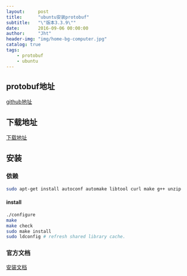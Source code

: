 ```yaml
---
layout:     post
title:      "ubuntu安装protobuf"
subtitle:   "\"版本3.3.9\""
date:       2016-09-06 00:00:00
author:     "Jht"
header-img: "img/home-bg-computer.jpg"
catalog: true
tags:
    - protobuf
    - ubuntu
---
```


## protobuf地址

[github地址](https://github.com/google/protobuf)

## 下载地址

[下载地址](https://github.com/google/protobuf/releases)

## 安装

### 依赖

```bash
sudo apt-get install autoconf automake libtool curl make g++ unzip
```

#### install

```bash
./configure
make
make check
sudo make install
sudo ldconfig # refresh shared library cache.
```

### 官方文档

[安装文档](https://github.com/google/protobuf/blob/master/src/README.md)